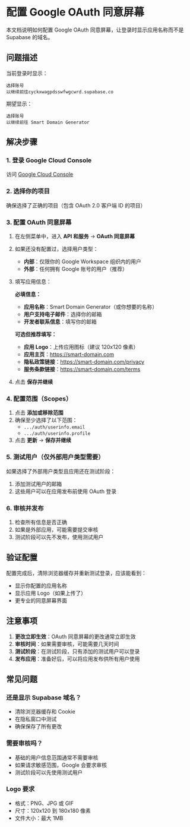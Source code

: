 # 配置 Google OAuth 同意屏幕

本文档说明如何配置 Google OAuth 同意屏幕，让登录时显示应用名称而不是 Supabase 的域名。

## 问题描述

当前登录时显示：

```text
选择账号
以继续前往cyckxwagpdsswfwgcwrd.supabase.co
```

期望显示：

```text
选择账号
以继续前往 Smart Domain Generator
```

## 解决步骤

### 1. 登录 Google Cloud Console

访问 [Google Cloud Console](https://console.cloud.google.com/)

### 2. 选择你的项目

确保选择了正确的项目（包含 OAuth 2.0 客户端 ID 的项目）

### 3. 配置 OAuth 同意屏幕

1. 在左侧菜单中，进入 **API 和服务** → **OAuth 同意屏幕**

2. 如果还没有配置过，选择用户类型：
   - **内部**：仅限你的 Google Workspace 组织内的用户
   - **外部**：任何拥有 Google 账号的用户（推荐）

3. 填写应用信息：

   **必填信息：**
   - **应用名称**：Smart Domain Generator（或你想要的名称）
   - **用户支持电子邮件**：选择你的邮箱
   - **开发者联系信息**：填写你的邮箱

   **可选但推荐填写：**
   - **应用 Logo**：上传应用图标（建议 120x120 像素）
   - **应用主页**：<https://smart-domain.com>
   - **隐私政策链接**：<https://smart-domain.com/privacy>
   - **服务条款链接**：<https://smart-domain.com/terms>

4. 点击 **保存并继续**

### 4. 配置范围（Scopes）

1. 点击 **添加或移除范围**
2. 确保至少选择了以下范围：
   - `.../auth/userinfo.email`
   - `.../auth/userinfo.profile`
3. 点击 **更新** → **保存并继续**

### 5. 测试用户（仅外部用户类型需要）

如果选择了外部用户类型且应用还在测试阶段：

1. 添加测试用户的邮箱
2. 这些用户可以在应用发布前使用 OAuth 登录

### 6. 审核并发布

1. 检查所有信息是否正确
2. 如果是外部应用，可能需要提交审核
3. 测试阶段可以先不发布，使用测试用户

## 验证配置

配置完成后，清除浏览器缓存并重新测试登录，应该能看到：

- 显示你配置的应用名称
- 显示应用 Logo（如果上传了）
- 更专业的同意屏幕界面

## 注意事项

1. **更改立即生效**：OAuth 同意屏幕的更改通常立即生效
2. **审核时间**：如果需要审核，可能需要几天时间
3. **测试阶段**：在测试阶段，只有添加的测试用户可以登录
4. **发布应用**：准备好后，可以将应用发布供所有用户使用

## 常见问题

### 还是显示 Supabase 域名？

- 清除浏览器缓存和 Cookie
- 在隐私窗口中测试
- 确保保存了所有更改

### 需要审核吗？

- 基础的用户信息范围通常不需要审核
- 如果请求敏感范围，Google 会要求审核
- 测试阶段可以先使用测试用户

### Logo 要求

- 格式：PNG、JPG 或 GIF
- 尺寸：120x120 到 180x180 像素
- 文件大小：最大 1MB

